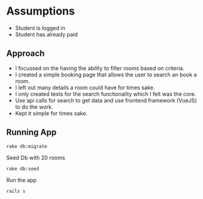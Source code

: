 # Assumptions

* Student is logged in
* Student has already paid


## Approach
* I focussed on the having the ability to filter rooms based on criteria.
* I created a simple booking page that allows the user to search an book a room.
* I left out many details a room could have for times sake.
* I only created tests for the search functionality which I felt was the core.
* Use api calls for search to get data and use frontend framework (VueJS) to do the work.
* Kept it simple for times sake.

## Running App

    rake db:migrate

Seed Db with 20 rooms

    rake db:seed

Run the app

    rails s

